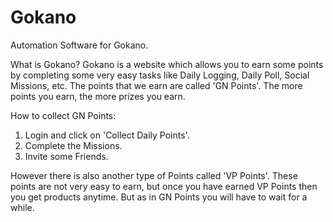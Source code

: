 # Gokano
Automation Software for Gokano.

What is Gokano?
Gokano is a website which allows you to earn some points by completing some very easy tasks like Daily Logging, Daily Poll, Social Missions, etc. The points that we earn are called 'GN Points'. The more points you earn, the more prizes you earn.
 
 How to collect GN Points:
 1) Login and click on 'Collect Daily Points'.
 2) Complete the Missions.
 3) Invite some Friends.
 
 However there is also another type of Points called 'VP Points'.
 These points are not very easy to earn, but once you have earned VP Points then you get products anytime. But as in GN Points you will have to wait for a while.
